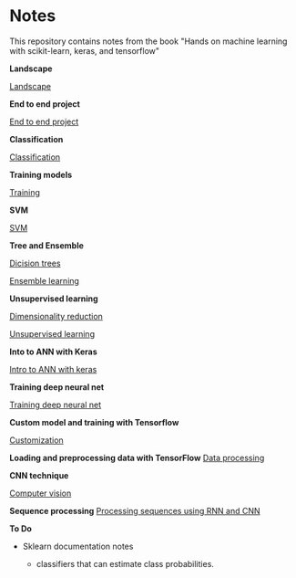# Notes 

This repository contains notes from the book "Hands on machine learning with scikit-learn, keras, and tensorflow"

**Landscape**

[Landscape](./chapters/landscape.md)

**End to end project**

[End to end project](./chapters/end-to-end.md)


**Classification**

[Classification](./chapters/classification.md)

**Training models**

[Training](./chapters/training.md)

**SVM**

[SVM](./chapters/svm.md)

**Tree and Ensemble**

[Dicision trees](./chapters/tree.md)

[Ensemble learning](./chapters/ensemble.md)

**Unsupervised learning**

[Dimensionality reduction](./chapters/dimension_reduction.md)

[Unsupervised learning](./chapters/unsupervised.md)

**Into to ANN with Keras**

[Intro to ANN with keras](./chapters/intro_to_ann.md)

**Training deep neural net**

[Training deep neural net](./chapters/training_deep_nn.md)

**Custom model and training with Tensorflow**

[Customization](./chapters/customization.md)

**Loading and preprocessing data with TensorFlow**
[Data processing](./chapters/process_data.md)

**CNN technique**

[Computer vision](./chapters/cv.md)

**Sequence processing**
[Processing sequences using RNN and CNN](./chapters/sequence.md)

**To Do**

* Sklearn documentation notes
  
  * classifiers that can estimate class probabilities. 